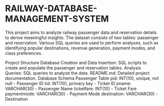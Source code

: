 # RAILWAY-DATABASE-MANAGEMENT-SYSTEM
This project aims to analyze railway passenger data and reservation details to derive meaningful insights. The dataset consists of two tables: passenger and reservation. Various SQL queries are used to perform analyses, such as identifying popular destinations, revenue generation, payment modes, and class preferences.

Project Structure
Database Creation and Data Insertion: SQL scripts to create and populate the passenger and reservation tables.
Analysis Queries: SQL queries to analyze the data.
README.md: Detailed project documentation.
Database Schema
Passenger Table
pid: INT(10), unique, not null - Passenger ID
tid: INT(10), primary key - Ticket ID
pname: VARCHAR(30) - Passenger Name
ticketfare: INT(10) - Ticket Fare
paymentmode: VARCHAR(30) - Payment Mode
destination: VARCHAR(30) - Destination
